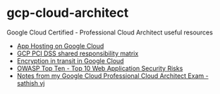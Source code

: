 # gcp-cloud-architect
Google Cloud Certified - Professional Cloud Architect useful resources

* [App Hosting on Google Cloud](https://cloud.google.com/hosting-options)
* [GCP PCI DSS shared responsibility matrix](https://services.google.com/fh/files/misc/gcp_pci_srm__apr_2019.pdf)
* [Encryption in transit in Google Cloud](https://cloud.google.com/security/encryption-in-transit/resources/encryption-in-transit-whitepaper.pdf)
* [OWASP Top Ten - Top 10 Web Application Security Risks
](https://owasp.org/www-project-top-ten/)
* [Notes from my Google Cloud Professional Cloud Architect Exam - sathish vj](https://sathishvj.medium.com/notes-from-my-google-cloud-professional-cloud-architect-exam-bbc4299ac30)
